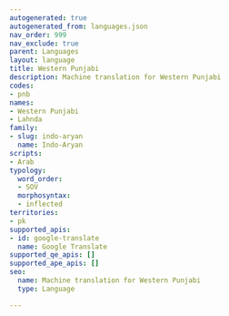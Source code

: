 ```yaml
---
autogenerated: true
autogenerated_from: languages.json
nav_order: 999
nav_exclude: true
parent: Languages
layout: language
title: Western Punjabi
description: Machine translation for Western Punjabi
codes:
- pnb
names:
- Western Punjabi
- Lahnda
family:
- slug: indo-aryan
  name: Indo-Aryan
scripts:
- Arab
typology:
  word_order:
  - SOV
  morphosyntax:
  - inflected
territories:
- pk
supported_apis:
- id: google-translate
  name: Google Translate
supported_qe_apis: []
supported_ape_apis: []
seo:
  name: Machine translation for Western Punjabi
  type: Language

---
```


